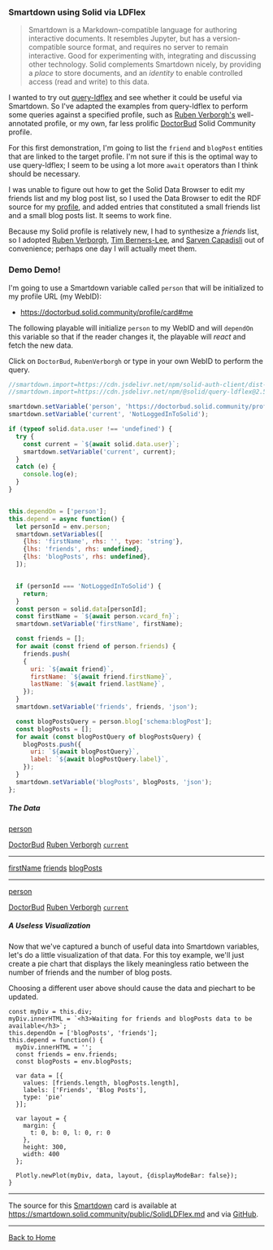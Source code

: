 ### Smartdown using Solid via LDFlex

> Smartdown is a Markdown-compatible language for authoring interactive documents. It resembles Jupyter, but has a version-compatible source format, and requires no server to remain interactive. Good for experimenting with, integrating and discussing other technology. Solid complements Smartdown nicely, by providing a *place* to store documents, and an *identity* to enable controlled access (read and write) to this data.

I wanted to try out [query-ldflex](https://github.com/solid/query-ldflex) and see whether it could be useful via Smartdown. So I've adapted the examples from query-ldflex to perform some queries against a specified profile, such as [Ruben Verborgh's](https://ruben.verborgh.org/profile/#me) well-annotated profile, or my own, far less prolific [DoctorBud](https://doctorbud.solid.community/profile/card#me) Solid Community profile.

For this first demonstration, I'm going to list the `friend` and `blogPost` entities that are linked to the target profile. I'm not sure if this is the optimal way to use query-ldflex; I seem to be using a lot more `await` operators than I think should be necessary.

I was unable to figure out how to get the Solid Data Browser to edit my friends list and my blog post list, so I used the Data Browser to edit the RDF source for my [profile](https://doctorbud.solid.community/profile/card), and added entries that constituted a small friends list and a small blog posts list. It seems to work fine.

Because my Solid profile is relatively new, I had to synthesize a *friends* list, so I adopted [Ruben Verborgh](https://ruben.verborgh.org/profile/#me), [Tim Berners-Lee](https://www.w3.org/People/Berners-Lee/card#i), and [Sarven Capadisli](https://csarven.ca/#i) out of convenience; perhaps one day I will actually meet them.

### Demo Demo!

I'm going to use a Smartdown variable called `person` that will be initialized to my profile URL (my WebID):
- https://doctorbud.solid.community/profile/card#me

The following playable will initialize `person` to my WebID and will `dependOn` this variable so that if the reader changes it, the playable will *react* and fetch the new data.

Click on `DoctorBud`, `RubenVerborgh` or type in your own WebID to perform the query.


```javascript /playable/autoplay
//smartdown.import=https://cdn.jsdelivr.net/npm/solid-auth-client/dist-lib/solid-auth-client.bundle.js
//smartdown.import=https://cdn.jsdelivr.net/npm/@solid/query-ldflex@2.5.1/dist/solid-query-ldflex.bundle.js

smartdown.setVariable('person', 'https://doctorbud.solid.community/profile/card#me');
smartdown.setVariable('current', 'NotLoggedInToSolid');

if (typeof solid.data.user !== 'undefined') {
  try {
    const current = `${await solid.data.user}`;
    smartdown.setVariable('current', current);
  }
  catch (e) {
    console.log(e);
  }
}


this.dependOn = ['person'];
this.depend = async function() {
  let personId = env.person;
  smartdown.setVariables([
    {lhs: 'firstName', rhs: '', type: 'string'},
    {lhs: 'friends', rhs: undefined},
    {lhs: 'blogPosts', rhs: undefined},
  ]);


  if (personId === 'NotLoggedInToSolid') {
    return;
  }
  const person = solid.data[personId];
  const firstName = `${await person.vcard_fn}`;
  smartdown.setVariable('firstName', firstName);

  const friends = [];
  for await (const friend of person.friends) {
    friends.push(
    {
      uri: `${await friend}`,
      firstName: `${await friend.firstName}`,
      lastName: `${await friend.lastName}`,
    });
  }
  smartdown.setVariable('friends', friends, 'json');

  const blogPostsQuery = person.blog['schema:blogPost'];
  const blogPosts = [];
  for await (const blogPostQuery of blogPostsQuery) {
    blogPosts.push({
      uri: `${await blogPostQuery}`,
      label: `${await blogPostQuery.label}`,
    });
  }
  smartdown.setVariable('blogPosts', blogPosts, 'json');
};
```

##### The Data

[person](:?person|text)

[DoctorBud](:=person='https://doctorbud.solid.community/profile/card#me')
[Ruben Verborgh](:=person='https://ruben.verborgh.org/profile/#me')
[`current`](:=person=current)

---

[firstName](:!firstName)
[friends](:!friends)
[blogPosts](:!blogPosts)

---

[person](:?person|text)

[DoctorBud](:=person='https://doctorbud.solid.community/profile/card#me')
[Ruben Verborgh](:=person='https://ruben.verborgh.org/profile/#me')
[`current`](:=person=current)

##### A Useless Visualization

Now that we've captured a bunch of useful data into Smartdown variables, let's do a little visualization of that data. For this toy example, we'll just create a pie chart that displays the likely meaningless ratio between the number of friends and the number of blog posts.

Choosing a different user above should cause the data and piechart to be updated.

```plotly/autoplay/playable
const myDiv = this.div;
myDiv.innerHTML = `<h3>Waiting for friends and blogPosts data to be available</h3>`;
this.dependOn = ['blogPosts', 'friends'];
this.depend = function() {
  myDiv.innerHTML = '';
  const friends = env.friends;
  const blogPosts = env.blogPosts;

  var data = [{
    values: [friends.length, blogPosts.length],
    labels: ['Friends', 'Blog Posts'],
    type: 'pie'
  }];

  var layout = {
    margin: {
      t: 0, b: 0, l: 0, r: 0
    },
    height: 300,
    width: 400
  };

  Plotly.newPlot(myDiv, data, layout, {displayModeBar: false});
}

```

---

The source for this [Smartdown](https://smartdown.io) card is available at https://smartdown.solid.community/public/SolidLDFlex.md and via [GitHub](https://github.com/smartdown/solid/blob/master/public/SolidLDFlex.md).

---

[Back to Home](:@/public/Home.md)

